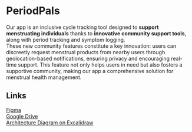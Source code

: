 # PeriodPals

Our app is an inclusive cycle tracking tool designed to **support menstruating individuals** thanks to **innovative community support tools**, along with period tracking and symptom logging.  
These new community features constitute a key innovation: users can discreetly request menstrual products from nearby users through geolocation-based notifications, ensuring privacy and encouraging real-time support. This feature not only helps users in need but also fosters a supportive community, making our app a comprehensive solution for menstrual health management.

## Links
[Figma](https://www.figma.com/team_invite/redeem/MnyBeEvw4fKH4aV5aVBpPb)  
[Google Drive](https://docs.google.com/document/d/1-qGE7yrF2O_BGeR_vdvgo5ePdevHa0nPuL4w-9gv3MQ/edit?usp=sharing)  
[Architecture Diagram on Excalidraw](https://excalidraw.com/#json=gRNhlwTV2N-P9jdbJOm1A,rGvjE1g5zln0Z5kn5NMsMg)
